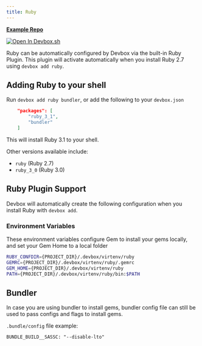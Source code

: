 ```yaml
---
title: Ruby
---
```


[**Example Repo**](https://github.com/jetpack-io/devbox/tree/main/examples/development/ruby)

[![Open In Devbox.sh](https://jetpack.io/img/devbox/open-in-devbox.svg)](https://devbox.sh/github.com/jetpack-io/devbox?folder=examples/development/ruby)

Ruby can be automatically configured by Devbox via the built-in Ruby Plugin. This plugin will activate automatically when you install Ruby 2.7 using `devbox add ruby`.

## Adding Ruby to your shell

Run `devbox add ruby bundler`, or add the following to your `devbox.json`

```json
    "packages": [
        "ruby_3_1",
        "bundler"
    ]
```

This will install Ruby 3.1 to your shell.

Other versions available include:

* `ruby` (Ruby 2.7)
* `ruby_3_0` (Ruby 3.0)

## Ruby Plugin Support

Devbox will automatically create the following configuration when you install Ruby with `devbox add`.

### Environment Variables

These environment variables configure Gem to install your gems locally, and set your Gem Home to a local folder

```bash
RUBY_CONFDIR={PROJECT_DIR}/.devbox/virtenv/ruby
GEMRC={PROJECT_DIR}/.devbox/virtenv/ruby/.gemrc
GEM_HOME={PROJECT_DIR}/.devbox/virtenv/ruby
PATH={PROJECT_DIR}/.devbox/virtenv/ruby/bin:$PATH
```

## Bundler

In case you are using bundler to install gems, bundler config file can still be used to pass configs and flags to install gems.

`.bundle/config` file example:

```
BUNDLE_BUILD__SASSC: "--disable-lto"
```
